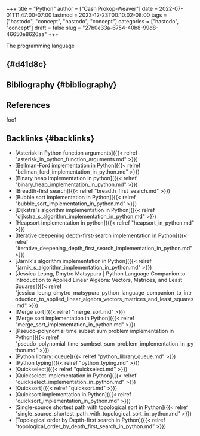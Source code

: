 +++
title = "Python"
author = ["Cash Prokop-Weaver"]
date = 2022-07-01T11:47:00-07:00
lastmod = 2023-12-23T00:10:02-08:00
tags = ["hastodo", "concept", "hastodo", "concept"]
categories = ["hastodo", "concept"]
draft = false
slug = "27b0e33a-6754-40b8-99d8-46650e8626aa"
+++

The programming language


##  {#d41d8c}


## Bibliography {#bibliography}

## References

<style>.csl-entry{text-indent: -1.5em; margin-left: 1.5em;}</style><div class="csl-bib-body">
</div>

foo1


## Backlinks {#backlinks}

-   [Asterisk in Python function arguments]({{< relref "asterisk_in_python_function_arguments.md" >}})
-   [Bellman-Ford implementation in Python]({{< relref "bellman_ford_implementation_in_python.md" >}})
-   [Binary heap implementation in python]({{< relref "binary_heap_implementation_in_python.md" >}})
-   [Breadth-first search]({{< relref "breadth_first_search.md" >}})
-   [Bubble sort implementation in Python]({{< relref "bubble_sort_implementation_in_python.md" >}})
-   [Dijkstra's algorithm implementation in Python]({{< relref "dijkstra_s_algorithm_implementation_in_python.md" >}})
-   [Heapsort implementation in python]({{< relref "heapsort_in_python.md" >}})
-   [Iterative deepening depth-first-search implementation in Python]({{< relref "iterative_deepening_depth_first_search_implementation_in_python.md" >}})
-   [Jarnik's algorithm implementation in Python]({{< relref "jarnik_s_algorithm_implementation_in_python.md" >}})
-   [Jessica Leung, Dmytro Matsypura | Python Language Companion to Introduction to Applied Linear Algebra: Vectors, Matrices, and Least Squares]({{< relref "jessica_leung_dmytro_matsypura_python_language_companion_to_introduction_to_applied_linear_algebra_vectors_matrices_and_least_squares.md" >}})
-   [Merge sort]({{< relref "merge_sort.md" >}})
-   [Merge sort implementation in Python]({{< relref "merge_sort_implementation_in_python.md" >}})
-   [Pseudo-polynomial time subset sum problem implementation in Python]({{< relref "pseudo_polynomial_time_sumbset_sum_problem_implementation_in_python.md" >}})
-   [Python library: queue]({{< relref "python_library_queue.md" >}})
-   [Python typing]({{< relref "python_typing.md" >}})
-   [Quickselect]({{< relref "quickselect.md" >}})
-   [Quickselect implementation in Python]({{< relref "quickselect_implementation_in_python.md" >}})
-   [Quicksort]({{< relref "quicksort.md" >}})
-   [Quicksort implementation in Python]({{< relref "quicksort_implementation_in_python.md" >}})
-   [Single-source shortest path with topological sort in Python]({{< relref "single_source_shortest_path_with_topological_sort_in_python.md" >}})
-   [Topological order by Depth-first search in Python]({{< relref "topological_order_by_depth_first_search_in_python.md" >}})
